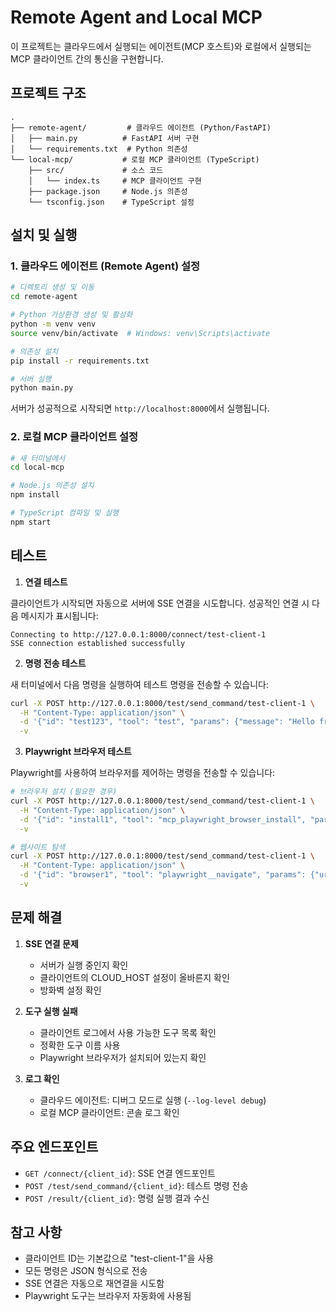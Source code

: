 
# Remote Agent and Local MCP

이 프로젝트는 클라우드에서 실행되는 에이전트(MCP 호스트)와 로컬에서 실행되는 MCP 클라이언트 간의 통신을 구현합니다.

## 프로젝트 구조

```
.
├── remote-agent/         # 클라우드 에이전트 (Python/FastAPI)
│   ├── main.py          # FastAPI 서버 구현
│   └── requirements.txt  # Python 의존성
└── local-mcp/           # 로컬 MCP 클라이언트 (TypeScript)
    ├── src/             # 소스 코드
    │   └── index.ts     # MCP 클라이언트 구현
    ├── package.json     # Node.js 의존성
    └── tsconfig.json    # TypeScript 설정
```

## 설치 및 실행

### 1. 클라우드 에이전트 (Remote Agent) 설정

```bash
# 디렉토리 생성 및 이동
cd remote-agent

# Python 가상환경 생성 및 활성화
python -m venv venv
source venv/bin/activate  # Windows: venv\Scripts\activate

# 의존성 설치
pip install -r requirements.txt

# 서버 실행
python main.py
```

서버가 성공적으로 시작되면 `http://localhost:8000`에서 실행됩니다.

### 2. 로컬 MCP 클라이언트 설정

```bash
# 새 터미널에서
cd local-mcp

# Node.js 의존성 설치
npm install

# TypeScript 컴파일 및 실행
npm start
```

## 테스트

1. **연결 테스트**

클라이언트가 시작되면 자동으로 서버에 SSE 연결을 시도합니다. 성공적인 연결 시 다음 메시지가 표시됩니다:
```
Connecting to http://127.0.0.1:8000/connect/test-client-1
SSE connection established successfully
```

2. **명령 전송 테스트**

새 터미널에서 다음 명령을 실행하여 테스트 명령을 전송할 수 있습니다:

```bash
curl -X POST http://127.0.0.1:8000/test/send_command/test-client-1 \
  -H "Content-Type: application/json" \
  -d '{"id": "test123", "tool": "test", "params": {"message": "Hello from server"}}' \
  -v
```

3. **Playwright 브라우저 테스트**

Playwright를 사용하여 브라우저를 제어하는 명령을 전송할 수 있습니다:

```bash
# 브라우저 설치 (필요한 경우)
curl -X POST http://127.0.0.1:8000/test/send_command/test-client-1 \
  -H "Content-Type: application/json" \
  -d '{"id": "install1", "tool": "mcp_playwright_browser_install", "params": {"random_string": "install"}}' \
  -v

# 웹사이트 탐색
curl -X POST http://127.0.0.1:8000/test/send_command/test-client-1 \
  -H "Content-Type: application/json" \
  -d '{"id": "browser1", "tool": "playwright__navigate", "params": {"url": "https://www.naver.com"}}' \
  -v
```

## 문제 해결

1. **SSE 연결 문제**
   - 서버가 실행 중인지 확인
   - 클라이언트의 CLOUD_HOST 설정이 올바른지 확인
   - 방화벽 설정 확인

2. **도구 실행 실패**
   - 클라이언트 로그에서 사용 가능한 도구 목록 확인
   - 정확한 도구 이름 사용
   - Playwright 브라우저가 설치되어 있는지 확인

3. **로그 확인**
   - 클라우드 에이전트: 디버그 모드로 실행 (`--log-level debug`)
   - 로컬 MCP 클라이언트: 콘솔 로그 확인

## 주요 엔드포인트

- `GET /connect/{client_id}`: SSE 연결 엔드포인트
- `POST /test/send_command/{client_id}`: 테스트 명령 전송
- `POST /result/{client_id}`: 명령 실행 결과 수신

## 참고 사항

- 클라이언트 ID는 기본값으로 "test-client-1"을 사용
- 모든 명령은 JSON 형식으로 전송
- SSE 연결은 자동으로 재연결을 시도함
- Playwright 도구는 브라우저 자동화에 사용됨
